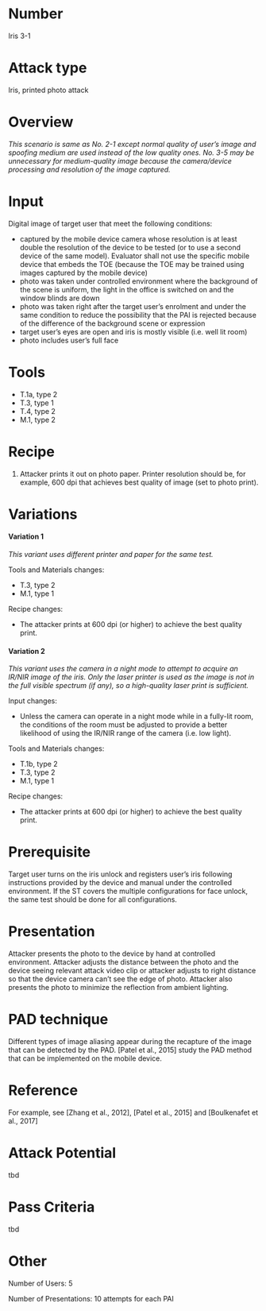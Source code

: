 Number
=======
Iris 3-1

Attack type
===========
Iris, printed photo attack

Overview
========
_This scenario is same as No. 2-1 except normal quality of user’s image and spoofing medium are used instead of the low quality ones. No. 3-5 may be unnecessary for medium-quality image because the camera/device processing and resolution of the image captured._

Input
======
Digital image of target user that meet the following conditions:
- captured by the mobile device camera whose resolution is at least double the resolution of the device to be tested (or to use a second device of the same model). Evaluator shall not use the specific mobile device that embeds the TOE (because the TOE may be trained using images captured by the mobile device)
- photo was taken under controlled environment where the background of the scene is uniform, the light in the office is switched on and the window blinds are down
- photo was taken right after the target user’s enrolment and under the same condition to reduce the possibility that the PAI is rejected because of the difference of the background scene or expression
- target user’s eyes are open and iris is mostly visible (i.e. well lit room)
- photo includes user’s full face

Tools
=====
- T.1a, type 2
- T.3, type 1
- T.4, type 2
- M.1, type 2

Recipe
======
1) Attacker prints it out on photo paper. Printer resolution should be, for example, 600 dpi that achieves best quality of image (set to photo print).

Variations
==========
#### Variation 1
_This variant uses different printer and paper for the same test._

Tools and Materials changes:
- T.3, type 2
- M.1, type 1

Recipe changes:
- The attacker prints at 600 dpi (or higher) to achieve the best quality print.

#### Variation 2
_This variant uses the camera in a night mode to attempt to acquire an IR/NIR image of the iris. Only the laser printer is used as the image is not in the full visible spectrum (if any), so a high-quality laser print is sufficient._

Input changes:
- Unless the camera can operate in a night mode while in a fully-lit room, the conditions of the room must be adjusted to provide a better likelihood of using the IR/NIR range of the camera (i.e. low light).

Tools and Materials changes:
- T.1b, type 2
- T.3, type 2
- M.1, type 1

Recipe changes:
- The attacker prints at 600 dpi (or higher) to achieve the best quality print.

Prerequisite
==========
Target user turns on the iris unlock and registers user’s iris following instructions provided by the device and manual under the controlled environment.
If the ST covers the multiple configurations for face unlock, the same test should be done for all configurations.

Presentation
============
Attacker presents the photo to the device by hand at controlled environment. Attacker adjusts the distance between the photo and the device seeing relevant attack video clip or attacker adjusts to right distance so that the device camera can’t see the edge of photo. Attacker also presents the photo to minimize the reflection from ambient lighting.

PAD technique
=============
Different types of image aliasing appear during the recapture of the image that can be detected by the PAD. [Patel et al., 2015] study the PAD method that can be implemented on the mobile device.

Reference
=========
For example, see [Zhang et al., 2012], [Patel et al., 2015] and [Boulkenafet et al., 2017]

Attack Potential
================
tbd

Pass Criteria
=============
tbd

Other
=====
Number of Users: 5

Number of Presentations: 10 attempts for each PAI
